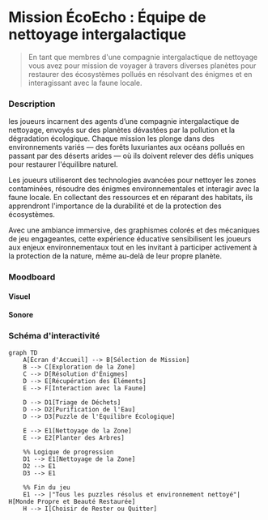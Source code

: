 # Mission ÉcoEcho : Équipe de nettoyage intergalactique


> En tant que membres d'une compagnie intergalactique de nettoyage vous avez pour mission de voyager à travers diverses planètes pour restaurer des écosystèmes pollués en résolvant des énigmes et en interagissant avec la faune locale.

### Description 
les joueurs incarnent des agents d’une compagnie intergalactique de nettoyage, envoyés sur des planètes dévastées par la pollution et la dégradation écologique. Chaque mission les plonge dans des environnements variés — des forêts luxuriantes aux océans pollués en passant par des déserts arides — où ils doivent relever des défis uniques pour restaurer l'équilibre naturel.

Les joueurs utiliseront des technologies avancées pour nettoyer les zones contaminées, résoudre des énigmes environnementales et interagir avec la faune locale. En collectant des ressources et en réparant des habitats, ils apprendront l'importance de la durabilité et de la protection des écosystèmes.

Avec une ambiance immersive, des graphismes colorés et des mécaniques de jeu engageantes, cette expérience éducative sensibilisent les joueurs aux enjeux environnementaux tout en les invitant à participer activement à la protection de la nature, même au-delà de leur propre planète. 

### Moodboard
#### Visuel
#### Sonore

### Schéma d'interactivité
```mermaid
graph TD
    A[Écran d'Accueil] --> B[Sélection de Mission]
    B --> C[Exploration de la Zone]
    C --> D[Résolution d'Énigmes]
    D --> E[Récupération des Éléments]
    E --> F[Interaction avec la Faune]

    D --> D1[Triage de Déchets]
    D --> D2[Purification de l'Eau]
    D --> D3[Puzzle de l'Équilibre Écologique]

    E --> E1[Nettoyage de la Zone]
    E --> E2[Planter des Arbres]

    %% Logique de progression
    D1 --> E1[Nettoyage de la Zone]
    D2 --> E1
    D3 --> E1

    %% Fin du jeu
    E1 --> |"Tous les puzzles résolus et environnement nettoyé"| H[Monde Propre et Beauté Restaurée]
    H --> I[Choisir de Rester ou Quitter]
```
